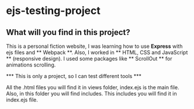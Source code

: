 # ejs-testing-project

## What will you find in this project?

This is a personal fiction website, I was learning how to use **Express** with ejs files and ** Webpack **. Also, I worked in ** HTML, CSS and JavaScript ** (responsive design). I used some packages like ** ScrollOut ** for animations scrolling.

*** This is only a project, so I can test different tools *** 

All the .html files you will find it in views folder, index.ejs is the main file. Also, in this folder you will find includes. This includes you will find it in index.ejs file. 

